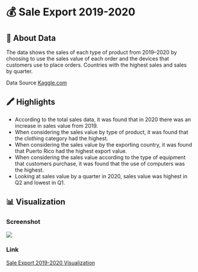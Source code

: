 # 💰 Sale Export 2019-2020
## 📖 About Data
The data shows the sales of each type of product from 2019–2020 by choosing to use the sales value of each order and the devices that customers use to place orders. Countries with the highest sales and sales by quarter.

Data Source [Kaggle.com](https://www.kaggle.com/datasets/ronnykym/online-store-sales-data)
## 🖍️ Highlights
- According to the total sales data, it was found that in 2020 there was an increase in sales value from 2019.
- When considering the sales value by type of product, it was found that the clothing category had the highest.
- When considering the sales value by the exporting country, it was found that Puerto Rico had the highest export value.
- When considering the sales value according to the type of equipment that customers purchase, it was found that the use of computers was the highest.
- Looking at sales value by a quarter in 2020, sales value was highest in Q2 and lowest in Q1.
## 📊 Visualization
### Screenshot
![](https://github.com/SaowalakMeethong/Sale-Export-2019-2020/assets/142102520/d85d2e00-d136-45b4-adf1-a447455fb2f8)
### Link
[Sale Export 2019-2020 Visualization](https://public.tableau.com/app/profile/saowalak8887/viz/Salesexport/Saleexport2019-2020)

